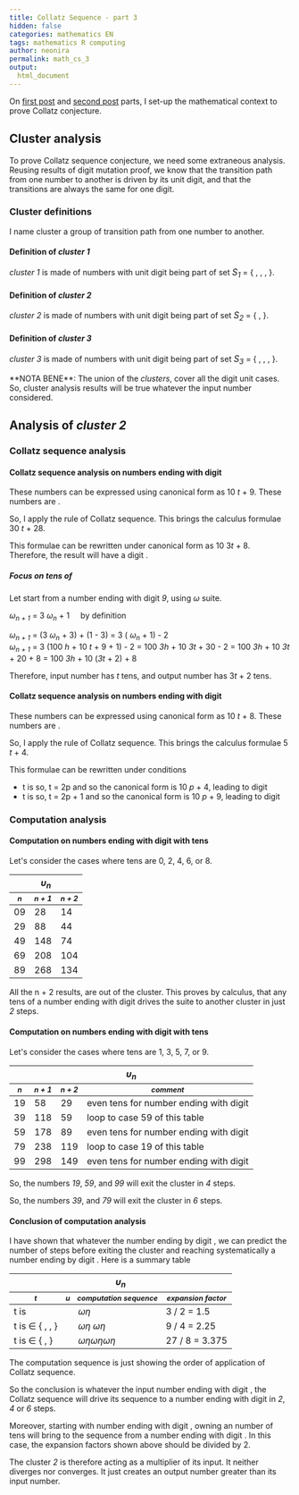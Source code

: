 ```yaml
---
title: Collatz Sequence - part 3
hidden: false
categories: mathematics EN
tags: mathematics R computing 
author: neonira
permalink: math_cs_3
output:
  html_document
---
```

On [first post](math_cs_1) and [second post](math_cs_2) parts, I set-up the mathematical context to prove Collatz conjecture.   

## Cluster analysis

To prove Collatz sequence conjecture, we need some extraneous analysis. Reusing results of digit mutation proof, we know that the transition path from one number to another is driven by its unit digit, and that the transitions are always the same for one digit.

### Cluster definitions

I name cluster a group of transition path from one number to another.

#### Definition of <cite class='kw'>cluster 1</cite>

<cite class='kw'>cluster 1</cite> is made of numbers with unit digit being part of set <cite class='kw' style='font-size:1.1em;'>S<sub>1</sub></cite> = { <span class='digit digit6'></span>, <span class='digit digit3'></span>, <span class='digit digit0'></span>, <span class='digit digit5'></span> }.

#### Definition of <cite class='kw'>cluster 2</cite>

<cite class='kw'>cluster 2</cite> is made of numbers with unit digit being part of set <cite class='kw' style='font-size:1.1em;'>S<sub>2</sub></cite> = { <span class='digit digit8'></span>, <span class='digit digit9'></span> }.

#### Definition of <cite class='kw'>cluster 3</cite>
<cite class='kw'>cluster 3</cite> is made of numbers with unit digit being part of set <cite class='kw' style='font-size:1.1em;'>S<sub>3</sub></cite> = { <span class='digit digit4'></span>, <span class='digit digit7'></span>, <span class='digit digit2'></span>, <span class='digit digit1'></span> }.

<span class='do'> 
**NOTA BENE**: The union of the <cite class='kw'>clusters</cite>, cover all the digit unit cases. So, cluster analysis results will be true whatever the input number considered.  
</span>


## Analysis of <cite class='kw'>cluster 2</cite>

### Collatz sequence analysis 

#### Collatz sequence analysis on numbers ending with digit <span class='digit digit9'></span> 
These numbers can be expressed using canonical form as 10 <cite class='kw'>t</cite> + 9. These numbers are <cite class='kw odd'></cite>.  

So, I apply the <cite class='kw odd'></cite> rule of Collatz sequence. This brings the calculus formulae 30 <cite class='kw'>t</cite> + 28.  

This formulae can be rewritten under canonical form as 10 3<cite class='kw'>t</cite> + 8. Therefore, the result will have a digit <span class='digit digit8'></span>.

##### Focus on tens of <span class='digit digit9'></span> 

Let start from a number ending with digit <cite class='kw'>9</cite>, using <cite class='kw'>&omega;</cite> suite.

<cite class='kw'> &omega;<sub>n + 1</sub></cite> = 3 <cite class='kw'> &omega;<sub>n</sub></cite> + 1 &nbsp;&nbsp;&nbsp; by definition

<cite class='kw'> &omega;<sub>n + 1</sub></cite> = (3 <cite class='kw'> &omega;<sub>n</sub></cite> + 3) + (1 - 3) =  3 (<cite class='kw'> &omega;<sub>n</sub></cite> + 1) - 2   
<cite class='kw'> &omega;<sub>n + 1</sub></cite> =  3 (100 <cite class='kw'>h</cite> + 10 <cite class='kw'>t</cite> + 9 + 1) - 2 = 100 <cite class='kw'>3h</cite> + 10 <cite class='kw'>3t</cite> + 30 - 2 = 100 <cite class='kw'>3h</cite> + 10 <cite class='kw'>3t</cite> + 20 + 8 = 100 <cite class='kw'>3h</cite> + 10 (<cite class='kw'>3t</cite> + 2) + 8

Therefore, input number has <cite class='kw'>t</cite> tens, and output number has 3<cite class='kw'>t</cite> + 2 tens.

#### Collatz sequence analysis on numbers ending with digit <span class='digit digit8'></span> 
These numbers can be expressed using canonical form as 10 <cite class='kw'>t</cite> + 8. These numbers are <cite class='kw even'></cite>.

So, I apply the <cite class='kw even'></cite> rule of Collatz sequence. This brings the calculus formulae 5 <cite class='kw'>t</cite> + 4.  

This formulae can be rewritten under conditions
* t is <cite class='kw even'></cite> so, t = 2p and so the canonical form is 10 <cite class='kw'>p</cite> + 4, leading to digit <span class='digit digit4'></span>
* t is <cite class='kw odd'></cite> so, t = 2p + 1 and so the canonical form is 10 <cite class='kw'>p</cite> + 9, leading to digit <span class='digit digit9'></span>

### Computation analysis 

#### Computation on numbers ending with digit <span class='digit digit9'></span> with <cite class='kw even'></cite> tens

Let's consider the cases where tens are 0, 2, 4, 6, or 8. 
<table>
<thead>
<tr style='font-weight:bold'>
<th colspan='3'> <cite class='kw'> &upsilon;<sub>n</sub></cite></th>
</tr>
<tr style='font-weight:bold;font-style:oblique;font-size:.8em'>
<th>n</th>
<th>n + 1</th>
<th>n + 2</th>
</tr>
</thead>
<tbody>
<tr><td>09</td><td>28</td><td>14</td></tr>
<tr><td>29</td><td>88</td><td>44</td></tr>
<tr><td>49</td><td>148</td><td>74</td></tr>
<tr><td>69</td><td>208</td><td>104</td></tr>
<tr><td>89</td><td>268</td><td>134</td></tr>
</tbody>
</table>

All the n + 2 results, are out of the cluster. This proves by calculus, that any <cite class='kw even'></cite> tens of a number ending with digit <span class='digit digit9'></span> drives the suite to another cluster in just <cite class='step'>2</cite> steps.

#### Computation on numbers ending with digit <span class='digit digit9'></span> with <cite class='kw odd'></cite> tens

Let's consider the cases where tens are 1, 3, 5, 7, or 9. 
<table>
<thead>
<tr style='font-weight:bold'>
<th colspan='4'> <cite class='kw'> &upsilon;<sub>n</sub></cite></th>
</tr>
<tr style='font-weight:bold;font-style:oblique;font-size:.8em'>
<th>n</th>
<th>n + 1</th>
<th>n + 2</th>
<th>comment</th>
</tr>
</thead>
<tbody>
<tr><td>19</td><td>58</td><td>29</td><td>even tens for number ending with digit <span class='digit digit9'></span></td></tr>
<tr><td>39</td><td>118</td><td>59</td><td>loop to case 59 of this table</td></tr>
<tr><td>59</td><td>178</td><td>89</td><td>even tens for number ending with digit <span class='digit digit9'></span></td></tr>
<tr><td>79</td><td>238</td><td>119</td><td>loop to case 19 of this table</td></tr>
<tr><td>99</td><td>298</td><td>149</td><td>even tens for number ending with digit <span class='digit digit9'></span></td></tr>
</tbody>
</table>

So, the numbers <cite class='kw'>19</cite>, <cite class='kw'>59</cite>, and <cite class='kw'>99</cite> will exit the cluster in <cite class='step'>4</cite> steps.  

So, the numbers <cite class='kw'>39</cite>, and <cite class='kw'>79</cite> will exit the cluster in <cite class='step'>6</cite> steps. 

#### Conclusion of computation analysis
I have shown that whatever the number ending by digit <span class='digit digit9'></span>, we can predict the number of steps before exiting the cluster and reaching systematically a number ending by digit <span class='digit digit4'></span>. Here is a summary table

<table>
<thead>
<tr style='font-weight:bold'>
<th colspan='5'> <cite class='kw'> &upsilon;<sub>n</sub></cite></th>
</tr>
<tr style='font-weight:bold;font-style:oblique;font-size:.8em'>
<th>t</th>
<th>u</th>
<th>computation sequence</th>
<th>expansion factor</th>
</tr>
</thead>
<tbody>
<tr>
<td>t is <cite class='kw even'></cite></td>
<td><span class='digit digit9'></span></td>
<td><cite class='kw'> &omega;</cite><cite class='arrow kw'>&eta;</cite></td>
<td>3 / 2 = 1.5</td>
</tr>
<tr>
<td>t is <cite class='kw odd'></cite> &isin; { <span class='digit digit1'></span>, <span class='digit digit5'></span>, <span class='digit digit9'></span> }</td>
<td><span class='digit digit9'></span></td>
<td><cite class='kw'> &omega;</cite><cite class='arrow kw'>&eta;</cite><cite class='arrow kw'> &omega;</cite><cite class='arrow kw'>&eta;</cite></td>
<td>9 / 4 = 2.25</td>
</tr>
<tr>
<td>t is <cite class='kw odd'></cite> &isin; { <span class='digit digit3'></span>, <span class='digit digit7'></span> }</td>
<td><span class='digit digit9'></span></td>
<td><cite class='kw'>&omega;</cite><cite class='arrow kw'>&eta;</cite><cite class='arrow kw'>&omega;</cite><cite class='arrow kw'>&eta;</cite><cite class='arrow kw'>&omega;</cite><cite class='arrow kw'>&eta;</cite></td>
<td>27 / 8 = 3.375</td>
</tr>
</tbody>
</table>

The computation sequence is just showing the order of application of Collatz sequence. 

So the conclusion is whatever the input number ending with digit <span class='digit digit9'></span>, the Collatz sequence will drive its sequence to a number ending with digit <span class='digit digit4'></span> in <cite class='step'>2</cite>, <cite class='step'>4</cite> or <cite class='step'>6</cite> steps.  

Moreover, starting with number ending with digit <span class='digit digit8'></span>, owning an <cite class='kw odd'></cite> number of tens will bring to the sequence from a number ending with digit <span class='digit digit9'></span>. In this case, the expansion factors shown above should be divided by 2.  

The cluster <cite class='kw'>2</cite> is therefore acting as a multiplier of its input. It neither diverges nor converges. It just creates an output number greater than its input number. 


<!--
### Entry point <cite class='kw'>8</cite> digit

Given a number ending with digit <cite class='kw'>8</cite>, its writing under canonical form is 10 <cite class='kw'>p</cite> + 8. As it is an <cite class='kw even'></cite> number, I have to apply a division by two, which brings a new canonical form of 10 <cite class='kw'>q</cite> + 9 when <cite class='kw'>p</cite> is <cite class='kw odd'></cite> &nbsp;&nbsp;&nbsp; with <cite class='kw'>q</cite> = <cite class='kw'>&#x230a;p / 2&#x230b;</cite> = <cite class='kw'>(p - 1) / 2</cite>&nbsp;&nbsp;&nbsp;<cite class='kw'>&isin; &#x2115; </cite>.  

Now, this computed intermediate results has an ending digit of <cite class='kw'>9</cite> and we have to apply the <cite class='kw'>&omega;</cite> suite calculus, which brings a new canonical form, that is 10 (3 <cite class='kw'>q</cite> + 2) + 8. 

Question: to escape this loop, we must prove that the decimal part <cite class='kw'>d</cite> of the canonical form turns systematically to be even. How to prove that?  
-->




